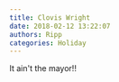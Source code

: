 ```yaml
---
title: Clovis Wright
date: 2018-02-12 13:22:07
authors: Ripp
categories: Holiday
---
```


 It ain't the mayor!!